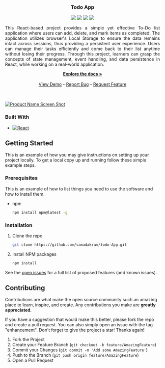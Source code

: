 <br />
<div align="center">

<h3 align="center">Todo App</h3>
<div>
    <a href="https://github.com/samadakram/todo-App/graphs/contributors"><img src="https://img.shields.io/github/contributors/samadakram/todo-App.svg?style=for-the-badge" /></a>
    <a href="https://github.com/samadakram/todo-App/network/members"><img src="https://img.shields.io/github/forks/samadakram/todo-App.svg?style=for-the-badge" /></a>
    <a href="https://github.com/samadakram/todo-App/stargazers"><img src="https://img.shields.io/github/stars/samadakram/todo-App.svg?style=for-the-badge" /></a>
    <a href="https://github.com/samadakram/todo-App/issues"><img src="https://img.shields.io/github/issues/samadakram/todo-App.svg?style=for-the-badge" /></a>
</div>

  <p align="center" style="text-align: justify;">
   This React-based project provides a simple yet effective To-Do list application where users can add, delete, and mark items as completed. The application utilizes browser's Local Storage to ensure the data remains intact across sessions, thus providing a persistent user experience. Users can manage their tasks efficiently and come back to their list anytime without losing their progress. Through this project, learners can grasp the concepts of state management, event handling, and data persistence in React, while working on a real-world application.
  </p>
    <a href="https://github.com/samadakram/todo-App"><strong>Explore the docs »</strong></a>
    <br />
    <br />
    <a href="https://samadakram.github.io/todo-App/">View Demo</a>
    -
    <a href="https://github.com/samadakram/todo-App/issues">Report Bug</a>
    -
    <a href="https://github.com/samadakram/todo-App/issues">Request Feature</a>
    <br />
    <br />
    <br />
</div>


[![Product Name Screen Shot][product-screenshot]](https://example.com)

### Built With

<!-- * [![Next][Next.js]][Next-url] -->
* [![React][React.js]][React-url]
<!-- * [![Vue][Vue.js]][Vue-url] -->
<!-- * [![Angular][Angular.io]][Angular-url] -->
<!-- * [![Svelte][Svelte.dev]][Svelte-url] -->
<!-- * [![Laravel][Laravel.com]][Laravel-url] -->
<!-- * [![Bootstrap][Bootstrap.com]][Bootstrap-url] -->
<!-- * [![JQuery][JQuery.com]][JQuery-url] -->

## Getting Started

This is an example of how you may give instructions on setting up your project locally.
To get a local copy up and running follow these simple example steps.

### Prerequisites

This is an example of how to list things you need to use the software and how to install them.
* npm
  ```sh
  npm install npm@latest -g
  ```

### Installation

1. Clone the repo
   ```sh
   git clone https://github.com/samadakram/todo-App.git
   ```
2. Install NPM packages
   ```sh
   npm install
   ```
See the [open issues](https://github.com/samadakram/todo-App/issues) for a full list of proposed features (and known issues).


<!-- CONTRIBUTING -->
## Contributing

Contributions are what make the open source community such an amazing place to learn, inspire, and create. Any contributions you make are **greatly appreciated**.

If you have a suggestion that would make this better, please fork the repo and create a pull request. You can also simply open an issue with the tag "enhancement".
Don't forget to give the project a star! Thanks again!

1. Fork the Project
2. Create your Feature Branch (`git checkout -b feature/AmazingFeature`)
3. Commit your Changes (`git commit -m 'Add some AmazingFeature'`)
4. Push to the Branch (`git push origin feature/AmazingFeature`)
5. Open a Pull Request

[contributors-shield]: https://img.shields.io/github/contributors/samadakram/Todo-App.svg?style=for-the-badge
[contributors-url]: https://github.com/samadakram/Todo-App/graphs/contributors
[forks-shield]: https://img.shields.io/github/forks/samadakram/Todo-App.svg?style=for-the-badge
[forks-url]: https://github.com/samadakram/Todo-App/network/members
[stars-shield]: https://img.shields.io/github/stars/samadakram/Todo-App.svg?style=for-the-badge
[stars-url]: https://github.com/samadakram/Todo-App/stargazers
[issues-shield]: https://img.shields.io/github/issues/samadakram/Todo-App.svg?style=for-the-badge
[issues-url]: https://github.com/samadakram/Todo-App/issues
[license-shield]: https://img.shields.io/github/license/samadakram/Todo-App.svg?style=for-the-badge
[license-url]: https://github.com/samadakram/Todo-App/blob/master/LICENSE.txt
[linkedin-shield]: https://img.shields.io/badge/-LinkedIn-black.svg?style=for-the-badge&logo=linkedin&colorB=555
[linkedin-url]: https://linkedin.com/in/linkedin_username
[product-screenshot]: https://raw.githubusercontent.com/samadakram/Todo-App/main/preview.png
[Next.js]: https://img.shields.io/badge/next.js-000000?style=for-the-badge&logo=nextdotjs&logoColor=white
[Next-url]: https://nextjs.org/
[React.js]: https://img.shields.io/badge/React-4A4A55?style=for-the-badge&logo=react&logoColor=white
[React-url]: https://reactjs.org/
[Vue.js]: https://img.shields.io/badge/Vue.js-35495E?style=for-the-badge&logo=vuedotjs&logoColor=4FC08D
[Vue-url]: https://vuejs.org/
[Angular.io]: https://img.shields.io/badge/Angular-DD0031?style=for-the-badge&logo=angular&logoColor=white
[Angular-url]: https://angular.io/
[Svelte.dev]: https://img.shields.io/badge/Svelte-4A4A55?style=for-the-badge&logo=svelte&logoColor=FF3E00
[Svelte-url]: https://svelte.dev/
[Laravel.com]: https://img.shields.io/badge/Laravel-FF2D20?style=for-the-badge&logo=laravel&logoColor=white
[Laravel-url]: https://laravel.com
[Bootstrap.com]: https://img.shields.io/badge/Bootstrap-563D7C?style=for-the-badge&logo=bootstrap&logoColor=white
[Bootstrap-url]: https://getbootstrap.com
[JQuery.com]: https://img.shields.io/badge/jQuery-0769AD?style=for-the-badge&logo=jquery&logoColor=white
[JQuery-url]: https://jquery.com 
